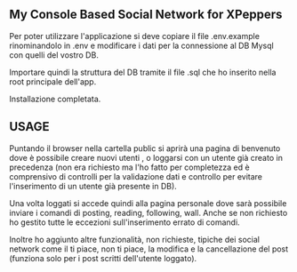 ## My Console Based Social Network for XPeppers

Per poter utilizzare l'applicazione si deve copiare il file .env.example rinominandolo in .env e modificare i dati per la connessione al DB Mysql con quelli del vostro DB.

Importare quindi la struttura del DB tramite il file .sql che ho inserito nella root principale dell'app.

Installazione completata.

## USAGE

Puntando il browser nella cartella public si aprirà una pagina di benvenuto dove è possibile creare nuovi utenti , o loggarsi con un utente già creato in precedenza (non era richiesto ma l'ho fatto per completezza ed è comprensivo di controlli per la validazione dati e controllo per evitare l'inserimento di un utente già presente in DB).

Una volta loggati si accede quindi alla pagina personale dove sarà possibile inviare i comandi di posting, reading, following, wall. Anche se non richiesto ho gestito tutte le eccezioni sull'inserimento errato di comandi.

Inoltre ho aggiunto altre funzionalità, non richieste, tipiche dei social network come il ti piace, non ti piace, la modifica e la cancellazione del post (funziona solo per i post scritti dell'utente loggato).

